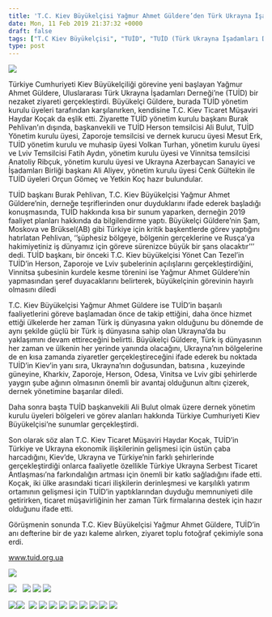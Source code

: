 ```yaml
---
title: 'T.C. Kiev Büyükelçisi Yağmur Ahmet Güldere’den Türk Ukrayna İşadamları Derneği’ne Ziyaret'
date: Mon, 11 Feb 2019 21:37:32 +0000
draft: false
tags: ["T.C Kiev Büyükelçisi", "TUİD", "TUİD (Türk Ukrayna İşadamları Derneği)", "TUİD Yönetim Kurulu", "Yağmur Ahmet Güldere", "Ziyaret"]
type: post
---
```


![](https://burakpehlivan.org/wp-content/uploads/2019/02/IMG_5448-45-1.jpg)

Türkiye Cumhuriyeti Kiev Büyükelçiliği görevine yeni başlayan Yağmur Ahmet Güldere, Uluslararası Türk Ukrayna İşadamları Derneği’ne (TUİD) bir nezaket ziyareti gerçekleştirdi. Büyükelçi Güldere, burada TUİD yönetim kurulu üyeleri tarafından karşılanırken, kendisine T.C. Kiev Ticaret Müşaviri Haydar Koçak da eşlik etti. Ziyarette TUİD yönetim kurulu başkanı Burak Pehlivan’ın dışında, başkanvekili ve TUİD Herson temsilcisi Ali Bulut, TUİD Yönetim kurulu üyesi, Zaporoje temsilcisi ve dernek kurucu üyesi Mesut Erk, TUİD yönetim kurulu ve muhasip üyesi Volkan Turhan, yönetim kurulu üyesi ve Lviv Temsilcisi Fatih Aydın, yönetim kurulu üyesi ve Vinnitsa temsilcisi Anatoliy Ribçuk, yönetim kurulu üyesi ve Ukrayna Azerbaycan Sanayici ve İşadamları Birliği başkanı Ali Aliyev, yönetim kurulu üyesi Cenk Gültekin ile TUİD üyeleri Orçun Gömeç ve Yetkin Koç hazır bulundular.

TUİD başkanı Burak Pehlivan, T.C. Kiev Büyükelçisi Yağmur Ahmet Güldere’nin, derneğe teşriflerinden onur duyduklarını ifade ederek başladığı konuşmasında, TUİD hakkında kısa bir sunum yaparken, derneğin 2019 faaliyet planları hakkında da bilgilendirme yaptı. Büyükelçi Güldere’nin Şam, Moskova ve Brüksel(AB) gibi Türkiye için kritik başkentlerde görev yaptığını hatırlatan Pehlivan, ‘’şüphesiz bölgeye, bölgenin gerçeklerine ve Rusça’ya hakimiyetiniz iş dünyamız için göreve sürenizce büyük bir şans olacaktır’’’ dedi. TUİD başkanı, bir önceki T.C. Kiev büyükelçisi Yönet Can Tezel’in TUİD’in Herson, Zaporoje ve Lviv şubelerinin açılışlarını gerçekleştirdiğini, Vinnitsa şubesinin kurdele kesme törenini ise Yağmur Ahmet Güldere’nin yapmasından şeref duyacaklarını belirterek, büyükelçinin görevinin hayırlı olmasını diledi

T.C. Kiev Büyükelçisi Yağmur Ahmet Güldere ise TUİD’in başarılı faaliyetlerini göreve başlamadan önce de takip ettiğini, daha önce hizmet ettiği ülkelerde her zaman Türk iş dünyasına yakın olduğunu bu dönemde de aynı şekilde güçlü bir Türk iş dünyasına sahip olan Ukrayna’da bu yaklaşımını devam ettireceğini belirtti. Büyükelçi Güldere, Türk iş dünyasının her zaman ve ülkenin her yerinde yanında olacağını, Ukrayna’nın bölgelerine de en kısa zamanda ziyaretler gerçekleştireceğini ifade ederek bu noktada TUİD’in Kiev’in yanı sıra, Ukrayna’nın doğusundan, batısına , kuzeyinde güneyine, Kharkiv, Zaporoje, Herson, Odesa, Vinitsa ve Lviv gibi şehirlerde yaygın şube ağının olmasının önemli bir avantaj olduğunun altını çizerek, dernek yönetimine başarılar diledi.

Daha sonra başta TUİD başkanvekili Ali Bulut olmak üzere dernek yönetim kurulu üyeleri bölgeleri ve görev alanları hakkında Türkiye Cumhuriyeti Kiev Büyükelçisi’ne sunumlar gerçekleştirdi.

Son olarak söz alan T.C. Kiev Ticaret Müşaviri Haydar Koçak, TUİD’in Türkiye ve Ukrayna ekonomik ilişkilerinin gelişmesi için üstün çaba harcadığını, Kiev’de, Ukrayna ve Türkiye’nin farklı şehirlerinde gerçekleştirdiği onlarca faaliyetle özellikle Türkiye Ukrayna Serbest Ticaret Antlaşması’na farkındalığın artması için önemli bir katkı sağladığını ifade etti. Koçak, iki ülke arasındaki ticari ilişkilerin derinleşmesi ve karşılıklı yatırım ortamının gelişmesi için TUİD’in yaptıklarından duyduğu memnuniyeti dile getirirken, ticaret müşavirliğinin her zaman Türk firmalarına destek için hazır olduğunu ifade etti.

Görüşmenin sonunda T.C. Kiev Büyükelçisi Yağmur Ahmet Güldere, TUİD’in anı defterine bir de yazı kaleme alırken, ziyaret toplu fotoğraf çekimiyle sona erdi.

www.tuid.org.ua

![](https://burakpehlivan.org/wp-content/uploads/2019/02/IMG_5411-26.jpg)

![](https://burakpehlivan.org/wp-content/uploads/2019/02/IMG_5384-11.jpg)   ![](https://burakpehlivan.org/wp-content/uploads/2019/02/IMG_5397-18.jpg) ![](https://burakpehlivan.org/wp-content/uploads/2019/02/IMG_5399-19.jpg) ![](https://burakpehlivan.org/wp-content/uploads/2019/02/IMG_5402-20.jpg)

![](https://burakpehlivan.org/wp-content/uploads/2019/02/IMG_5373-4.jpg)![](https://burakpehlivan.org/wp-content/uploads/2019/02/IMG_5406-22.jpg)  ![](https://burakpehlivan.org/wp-content/uploads/2019/02/IMG_5415-27.jpg) ![](https://burakpehlivan.org/wp-content/uploads/2019/02/IMG_5416-28.jpg) ![](https://burakpehlivan.org/wp-content/uploads/2019/02/IMG_5417-29.jpg) ![](https://burakpehlivan.org/wp-content/uploads/2019/02/IMG_5418-30.jpg) ![](https://burakpehlivan.org/wp-content/uploads/2019/02/IMG_5426-32.jpg) ![](https://burakpehlivan.org/wp-content/uploads/2019/02/IMG_5427-33.jpg) ![](https://burakpehlivan.org/wp-content/uploads/2019/02/IMG_5431-35.jpg) ![](https://burakpehlivan.org/wp-content/uploads/2019/02/IMG_5441-39.jpg) ![](https://burakpehlivan.org/wp-content/uploads/2019/02/IMG_5442-40.jpg)